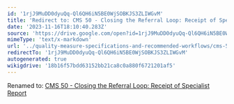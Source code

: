 ```yaml
---
id: '1rjJ9MuDD0dyuQq-Ql6QH6iN5BE0WjSOBKJS3ZLIWGvM'
title: 'Redirect to: CMS 50 - Closing the Referral Loop: Receipt of Specialist Report'
date: '2023-11-16T18:10:40.283Z'
source: 'https://drive.google.com/open?id=1rjJ9MuDD0dyuQq-Ql6QH6iN5BE0WjSOBKJS3ZLIWGvM'
mimeType: 'text/x-markdown'
url: '../quality-measure-specifications-and-recommended-workflows/cms-50-closing-the-referral-loop-receipt-of-specialist-report.md'
redirectTo: '1rjJ9MuDD0dyuQq-Ql6QH6iN5BE0WjSOBKJS3ZLIWGvM'
autogenerated: true
wikigdrive: '18b16f57bdd63152bb21ca8c0a880f6721201af5'
---
```

Renamed to: [CMS 50 - Closing the Referral Loop: Receipt of Specialist Report](../quality-measure-specifications-and-recommended-workflows/cms-50-closing-the-referral-loop-receipt-of-specialist-report.md)
